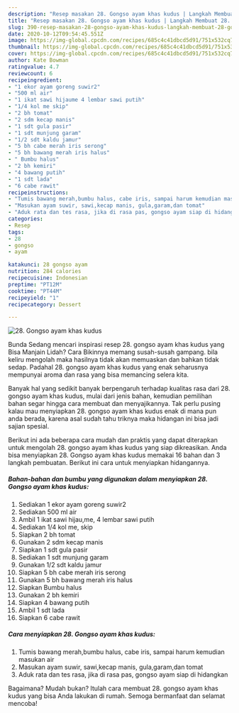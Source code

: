 ```yaml
---
description: "Resep masakan 28. Gongso ayam khas kudus | Langkah Membuat 28. Gongso ayam khas kudus Yang Sedap"
title: "Resep masakan 28. Gongso ayam khas kudus | Langkah Membuat 28. Gongso ayam khas kudus Yang Sedap"
slug: 390-resep-masakan-28-gongso-ayam-khas-kudus-langkah-membuat-28-gongso-ayam-khas-kudus-yang-sedap
date: 2020-10-12T09:54:45.551Z
image: https://img-global.cpcdn.com/recipes/685c4c41dbcd5d91/751x532cq70/28-gongso-ayam-khas-kudus-foto-resep-utama.jpg
thumbnail: https://img-global.cpcdn.com/recipes/685c4c41dbcd5d91/751x532cq70/28-gongso-ayam-khas-kudus-foto-resep-utama.jpg
cover: https://img-global.cpcdn.com/recipes/685c4c41dbcd5d91/751x532cq70/28-gongso-ayam-khas-kudus-foto-resep-utama.jpg
author: Kate Bowman
ratingvalue: 4.7
reviewcount: 6
recipeingredient:
- "1 ekor ayam goreng suwir2"
- "500 ml air"
- "1 ikat sawi hijaume 4 lembar sawi putih"
- "1/4 kol me skip"
- "2 bh tomat"
- "2 sdm kecap manis"
- "1 sdt gula pasir"
- "1 sdt munjung garam"
- "1/2 sdt kaldu jamur"
- "5 bh cabe merah iris serong"
- "5 bh bawang merah iris halus"
- " Bumbu halus"
- "2 bh kemiri"
- "4 bawang putih"
- "1 sdt lada"
- "6 cabe rawit"
recipeinstructions:
- "Tumis bawang merah,bumbu halus, cabe iris, sampai harum kemudian masukan air"
- "Masukan ayam suwir, sawi,kecap manis, gula,garam,dan tomat"
- "Aduk rata dan tes rasa, jika di rasa pas, gongso ayam siap di hidangkan"
categories:
- Resep
tags:
- 28
- gongso
- ayam

katakunci: 28 gongso ayam 
nutrition: 284 calories
recipecuisine: Indonesian
preptime: "PT12M"
cooktime: "PT44M"
recipeyield: "1"
recipecategory: Dessert

---
```



![28. Gongso ayam khas kudus](https://img-global.cpcdn.com/recipes/685c4c41dbcd5d91/751x532cq70/28-gongso-ayam-khas-kudus-foto-resep-utama.jpg)

Bunda Sedang mencari inspirasi resep 28. gongso ayam khas kudus yang Bisa Manjain Lidah? Cara Bikinnya memang susah-susah gampang. bila keliru mengolah maka hasilnya tidak akan memuaskan dan bahkan tidak sedap. Padahal 28. gongso ayam khas kudus yang enak seharusnya mempunyai aroma dan rasa yang bisa memancing selera kita.



Banyak hal yang sedikit banyak berpengaruh terhadap kualitas rasa dari 28. gongso ayam khas kudus, mulai dari jenis bahan, kemudian pemilihan bahan segar hingga cara membuat dan menyajikannya. Tak perlu pusing kalau mau menyiapkan 28. gongso ayam khas kudus enak di mana pun anda berada, karena asal sudah tahu triknya maka hidangan ini bisa jadi sajian spesial.


Berikut ini ada beberapa cara mudah dan praktis yang dapat diterapkan untuk mengolah 28. gongso ayam khas kudus yang siap dikreasikan. Anda bisa menyiapkan 28. Gongso ayam khas kudus memakai 16 bahan dan 3 langkah pembuatan. Berikut ini cara untuk menyiapkan hidangannya.

<!--inarticleads1-->

##### Bahan-bahan dan bumbu yang digunakan dalam menyiapkan 28. Gongso ayam khas kudus:

1. Sediakan 1 ekor ayam goreng suwir2
1. Sediakan 500 ml air
1. Ambil 1 ikat sawi hijau,me, 4 lembar sawi putih
1. Sediakan 1/4 kol me, skip
1. Siapkan 2 bh tomat
1. Gunakan 2 sdm kecap manis
1. Siapkan 1 sdt gula pasir
1. Sediakan 1 sdt munjung garam
1. Gunakan 1/2 sdt kaldu jamur
1. Siapkan 5 bh cabe merah iris serong
1. Gunakan 5 bh bawang merah iris halus
1. Siapkan  Bumbu halus
1. Gunakan 2 bh kemiri
1. Siapkan 4 bawang putih
1. Ambil 1 sdt lada
1. Siapkan 6 cabe rawit




<!--inarticleads2-->

##### Cara menyiapkan 28. Gongso ayam khas kudus:

1. Tumis bawang merah,bumbu halus, cabe iris, sampai harum kemudian masukan air
1. Masukan ayam suwir, sawi,kecap manis, gula,garam,dan tomat
1. Aduk rata dan tes rasa, jika di rasa pas, gongso ayam siap di hidangkan




Bagaimana? Mudah bukan? Itulah cara membuat 28. gongso ayam khas kudus yang bisa Anda lakukan di rumah. Semoga bermanfaat dan selamat mencoba!
